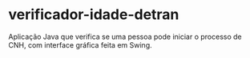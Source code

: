 # verificador-idade-detran
Aplicação Java que verifica se uma pessoa pode iniciar o processo de CNH, com interface gráfica feita em Swing.
